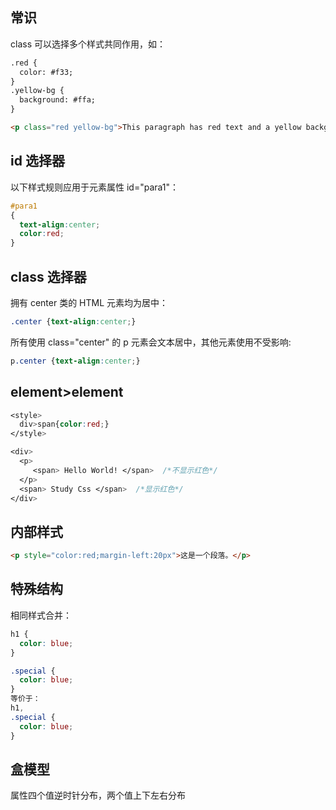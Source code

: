 ## 常识

class 可以选择多个样式共同作用，如：

```html
.red {
  color: #f33;
}
.yellow-bg {
  background: #ffa;
}

<p class="red yellow-bg">This paragraph has red text and a yellow background.</p>
```

## id 选择器

以下样式规则应用于元素属性 id="para1"：

```css
#para1 
{ 
  text-align:center; 
  color:red; 
}
```

## class 选择器

拥有 center 类的 HTML 元素均为居中：

```css
.center {text-align:center;}
```

所有使用 class="center" 的 p 元素会文本居中，其他元素使用不受影响:

```css
p.center {text-align:center;}
```

## element>element

```css
<style> 
  div>span{color:red;}
</style>

<div>
  <p> 
     <span> Hello World! </span>  /*不显示红色*/
  </p>
  <span> Study Css </span>  /*显示红色*/
</div>
```

## 内部样式

```html
<p style="color:red;margin-left:20px">这是一个段落。</p>
```

## 特殊结构

相同样式合并：

```css
h1 {
  color: blue;
}

.special {
  color: blue;
}
等价于：
h1,
.special {
  color: blue;
}

```

## 盒模型

属性四个值逆时针分布，两个值上下左右分布
